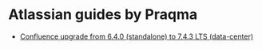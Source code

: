 # Atlassian guides by Praqma

* [Confluence upgrade from 6.4.0 (standalone) to 7.4.3 LTS (data-center)](confluence/confluence-6.4.0-standalone-to-7.4.3-datacenter.md)
